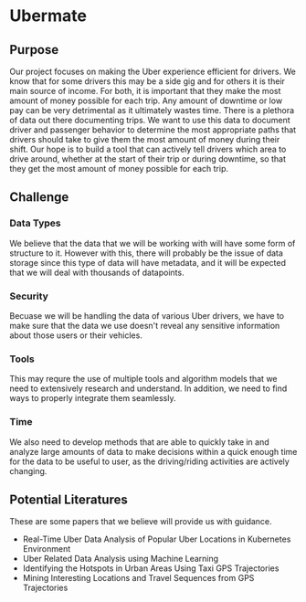 # Ubermate

## Purpose 
Our project focuses on making the Uber experience efficient for drivers. We know that for some drivers this may be a side gig and for
others it is their main source of income. For both, it is important that they make the most amount of money possible for each trip.
Any amount of downtime or low pay can be very detrimental as it ultimately wastes time. There is a plethora of data out there documenting
trips. We want to use this data to document driver and passenger behavior to determine the most appropriate paths that drivers should 
take to give them the most amount of money during their shift. Our hope is to build a tool that can actively tell drivers which area to drive around, whether 
at the start of their trip or during downtime, so that they get the most amount of money possible for each trip.

## Challenge
### Data Types
We believe that the data that we will be working with will have some form of structure to it. However with this, there will probably be the
issue of data storage since this type of data will have metadata, and it will be expected that we will deal with thousands of datapoints.
### Security
Becuase we will be handling the data of various Uber drivers, we have to make sure that the data we use doesn't reveal any sensitive information
about those users or their vehicles. 
### Tools
This may requre the use of multiple tools and algorithm models that we need to extensively research and understand. In addition, we need to find
ways to properly integrate them seamlessly.
### Time
We also need to develop methods that are able to quickly take in and analyze large amounts of data to make decisions within a quick enough time for
the data to be useful to user, as the driving/riding activities are actively changing.

## Potential Literatures 
These are some papers that we believe will provide us with guidance.
* Real-Time Uber Data Analysis of Popular Uber Locations in Kubernetes
Environment
* Uber Related Data Analysis using Machine Learning
* Identifying the Hotspots in Urban Areas Using Taxi GPS Trajectories
* Mining Interesting Locations and Travel Sequences from GPS Trajectories
